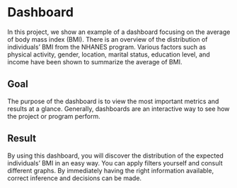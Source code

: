 # Dashboard

In this project, we show an example of a dashboard focusing on the average of body mass index (BMI). There is an overview of the distribution of individuals’ BMI from the NHANES program.
Various factors such as physical activity, gender, location, marital status, education level, and income have been shown to summarize the average of BMI.

## Goal
The purpose of the dashboard is to view the most important metrics and results at a glance. Generally, dashboards are an interactive way to see how the project or program perform.

## Result
By using this dashboard, you will discover the distribution of the expected individuals’ BMI in an easy way. You can apply filters yourself and consult different graphs. By immediately having the right information available, correct inference and decisions can be made.
